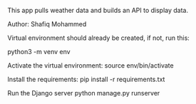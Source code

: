 This app pulls weather data and builds an API to display data. 

Author: Shafiq Mohammed

Virtual environment should already be created, if not, run this:

python3 -m venv env

Activate the virtual environment:
source env/bin/activate

Install the requirements:
pip install -r requirements.txt

Run the Django server
python manage.py runserver